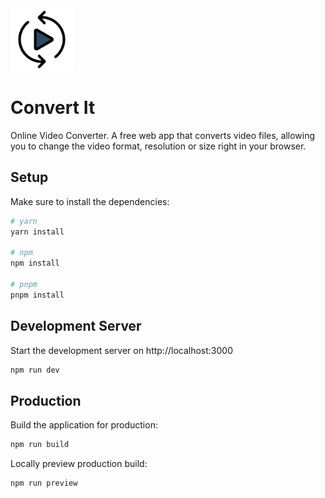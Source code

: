 <div style='float: center'>
  <img style='width: 100px; background-color:white;' src="https://github.com/biomousavi/convert-it/raw/main/public/convert.png"></img>
</div>

# Convert It
Online Video Converter. A free web app that converts video files, allowing you to change the video format, resolution or size right in your browser.

## Setup

Make sure to install the dependencies:

```bash
# yarn
yarn install

# npm
npm install

# pnpm
pnpm install
```

## Development Server

Start the development server on http://localhost:3000

```bash
npm run dev
```

## Production

Build the application for production:

```bash
npm run build
```

Locally preview production build:

```bash
npm run preview
```